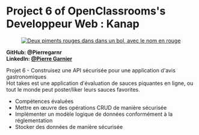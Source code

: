 <h1>Project 6 of OpenClassrooms's Developpeur Web : Kanap </h1> 
<p align="center"> <a href="https://user.oc-static.com/upload/2021/07/29/16275605596354_PiiquanteLogo.png" class="oc-imageLink oc-imageLink--disabled"><img src="https://user.oc-static.com/upload/2021/07/29/16275605596354_PiiquanteLogo.png" alt="Deux piments rouges dans dans un bol, avec le nom en rouge "></a>
</p>  

__GitHub: @Pierregarnr__    
__LinkedIn: [@Pierre Garnier](https://www.linkedin.com/in/pierre-garnier-50650824b/)__  

Projet 6 - Construisez une API sécurisée pour une application d'avis gastronomiques   
Hot takes est une application d'évaluation de sauces piquantes en ligne, ou tout le monde peut poster/liker leurs sauces favorites.

* Compétences évaluées 
* Mettre en œuvre des opérations CRUD de manière sécurisée
* Implémenter un modèle logique de données conformément à la réglementation
* Stocker des données de manière sécurisée


